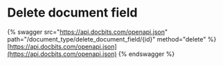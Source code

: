 # Delete document field

{% swagger src="https://api.docbits.com/openapi.json" path="/document_type/delete_document_field/{id}" method="delete" %}
[https://api.docbits.com/openapi.json](https://api.docbits.com/openapi.json)
{% endswagger %}
